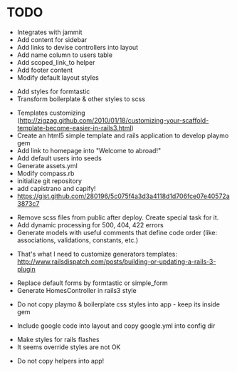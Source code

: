 # TODO
- Integrates with jammit
- Add content for sidebar
- Add links to devise controllers into layout
- Add name column to users table
- Add scoped_link_to helper
- Add footer content
- Modify default layout styles
* Add styles for formtastic
* Transform boilerplate & other styles to scss
- Templates customizing (http://zigzag.github.com/2010/01/18/customizing-your-scaffold-template-become-easier-in-rails3.html)
- Create an html5 simple template and rails application to develop playmo gem
- Add link to homepage into "Welcome to abroad!"
- Add default users into seeds
- Generate assets.yml
- Modify compass.rb
- initialize git repository
- add capistrano and capify!
- https://gist.github.com/280196/5c075f4a3d3a4118d1d706fce07e40572a3873c7
* Remove scss files from public after deploy. Create special task for it.
* Add dynamic processing for 500, 404, 422 errors
* Generate models with useful comments that define code order (like: associations, validations, constants, etc.)
- That's what I need to customize generators templates: http://www.railsdispatch.com/posts/building-or-updating-a-rails-3-plugin
* Replace default forms by formtastic or simple_form
* Generate HomesController in rails3 style
- Do not copy playmo & boilerplate css styles into app - keep its inside gem
* Include google code into layout and copy google.yml into config dir
- Make styles for rails flashes
- It seems override styles are not OK
* Do not copy helpers into app!
